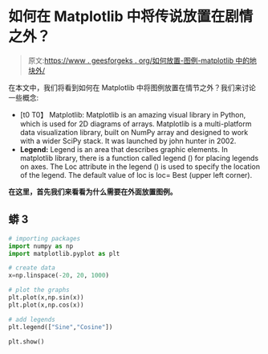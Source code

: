 # 如何在 Matplotlib 中将传说放置在剧情之外？

> 原文:[https://www . geesforgeks . org/如何放置-图例-matplotlib 中的地块外/](https://www.geeksforgeeks.org/how-to-place-legend-outside-of-the-plot-in-matplotlib/)

在本文中，我们将看到如何在 Matplotlib 中将图例放置在情节之外？我们来讨论一些概念:

*   [t0 T0】 Matplotlib: Matplotlib is an amazing visual library in Python, which is used for 2D diagrams of arrays. Matplotlib is a multi-platform data visualization library, built on NumPy array and designed to work with a wider SciPy stack. It was launched by john hunter in 2002.
*   **Legend:** Legend is an area that describes graphic elements. In matplotlib library, there is a function called legend () for placing legends on axes. The Loc attribute in the legend () is used to specify the location of the legend. The default value of loc is loc= Best (upper left corner).

**在这里，首先我们来看看为什么需要在外面放置图例。**

## 蟒 3

```py
# importing packages
import numpy as np
import matplotlib.pyplot as plt

# create data
x=np.linspace(-20, 20, 1000)

# plot the graphs
plt.plot(x,np.sin(x))
plt.plot(x,np.cos(x))

# add legends
plt.legend(["Sine","Cosine"])

plt.show()
```